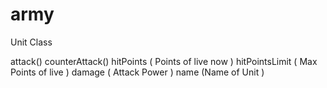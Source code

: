 # army
Unit Class

attack()
counterAttack()
hitPoints ( Points of live now )
hitPointsLimit ( Max Points of live )
damage ( Attack Power )
name (Name of Unit )
